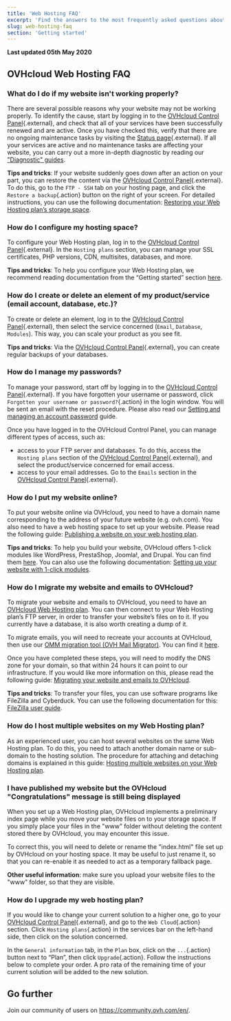 ```yaml
---
title: 'Web Hosting FAQ'
excerpt: 'Find the answers to the most frequently asked questions about OVHcloud Web Hosting plans'
slug: web-hosting-faq
section: 'Getting started'
---
```


**Last updated 05th May 2020**

## OVHcloud Web Hosting FAQ

### What do I do if my website isn't working properly? 

There are several possible reasons why your website may not be working properly. To identify the cause, start by logging in to the [OVHcloud Control Panel](https://ca.ovh.com/auth/?action=gotomanager&from=https://www.ovh.com.au/&ovhSubsidiary=au){.external}, and check that all of your services have been successfully renewed and are active. Once you have checked this, verify that there are no ongoing maintenance tasks by visiting the [Status page](https://web-cloud.status-ovhcloud.com/){.external}. If all your services are active and no maintenance tasks are affecting your website, you can carry out a more in-depth diagnostic by reading our ["Diagnostic" guides](../). 

**Tips and tricks**: If your website suddenly goes down after an action on your part, you can restore the content via the [OVHcloud Control Panel](https://ca.ovh.com/auth/?action=gotomanager&from=https://www.ovh.com.au/&ovhSubsidiary=au){.external}. To do this, go to the `FTP - SSH` tab on your hosting page, and click the `Restore a backup`{.action} button on the right of your screen. For detailed instructions, you can use the following documentation: [Restoring your Web Hosting plan’s storage space](https://docs.ovh.com/ie/en/hosting/restoring-ftp-filezilla-control-panel/).

### How do I configure my hosting space? 

To configure your Web Hosting plan, log in to the [OVHcloud Control Panel](https://ca.ovh.com/auth/?action=gotomanager&from=https://www.ovh.com.au/&ovhSubsidiary=au){.external}. In the `Hosting plans` section, you can manage your SSL certificates, PHP versions, CDN, multisites, databases, and more. 

**Tips and tricks**: To help you configure your Web Hosting plan, we recommend reading documentation from the “Getting started” section [here](../).

### How do I create or delete an element of my product/service (email account, database, etc.)?

To create or delete an element, log in to the [OVHcloud Control Panel](https://ca.ovh.com/auth/?action=gotomanager&from=https://www.ovh.com.au/&ovhSubsidiary=au){.external}, then select the service concerned (`Email`, `Database`, `Modules`). This way, you can scale your product as you see fit. 

**Tips and tricks**: Via the [OVHcloud Control Panel](https://ca.ovh.com/auth/?action=gotomanager&from=https://www.ovh.com.au/&ovhSubsidiary=au){.external}, you can create regular backups of your databases.

### How do I manage my passwords? 

To manage your password, start off by logging in to the [OVHcloud Control Panel](https://ca.ovh.com/auth/?action=gotomanager&from=https://www.ovh.com.au/&ovhSubsidiary=au){.external}. If you have forgotten your username or password, click `Forgotten your username or password?`{.action} in the login window. You will be sent an email with the reset procedure. Please also read our [Setting and managing an account password](https://docs.ovh.com/gb/en/customer/manage-password/) guide.

Once you have logged in to the OVHcloud Control Panel, you can manage different types of access, such as: 

* access to your FTP server and databases. To do this, access the `Hosting plans` section of the [OVHcloud Control Panel](https://ca.ovh.com/auth/?action=gotomanager&from=https://www.ovh.com.au/&ovhSubsidiary=au){.external}, and select the product/service concerned for email access. 
* access to your email addresses. Go to the `Emails` section in the [OVHcloud Control Panel](https://ca.ovh.com/auth/?action=gotomanager&from=https://www.ovh.com.au/&ovhSubsidiary=au){.external}. 

### How do I put my website online? 

To put your website online via OVHcloud, you need to have a domain name corresponding to the address of your future website (e.g. ovh.com). You also need to have a web hosting space to set up your website. Please read the following guide: [Publishing a website on your web hosting plan](../web_hosting_how_to_get_my_website_online).

**Tips and tricks**: To help you build your website, OVHcloud offers 1-click modules like WordPress, PrestaShop, Joomla!, and Drupal. You can find them [here](https://www.ovhcloud.com/en-au/web-hosting/uc-website/). You can also use the following documentation: [Setting up your website with 1-click modules](../web_hosting_web_hosting_modules).

### How do I migrate my website and emails to OVHcloud? 

To migrate your website and emails to OVHcloud, you need to have an [OVHcloud Web Hosting plan](https://www.ovhcloud.com/en-au/web-hosting/). You can then connect to your Web Hosting plan’s FTP server, in order to transfer your website’s files on to it. If you currently have a database, it is also worth creating a dump of it. 

To migrate emails, you will need to recreate your accounts at OVHcloud, then use our [OMM migration tool (OVH Mail Migrator)](https://omm.ovh.net/). You can find it [here](https://omm.ovh.net/). 

Once you have completed these steps, you will need to modify the DNS zone for your domain, so that within 24 hours it can point to our infrastructure. If you would like more information on this, please read the following guide: [Migrating your website and emails to OVHcloud](../migrating-website-to-ovh).

**Tips and tricks**: To transfer your files, you can use software programs like FileZilla and Cyberduck. You can use the following documentation for this: [FileZilla user guide](../web_hosting_filezilla_user_guide).

### How do I host multiple websites on my Web Hosting plan? 

As an experienced user, you can host several websites on the same Web Hosting plan. To do this, you need to attach another domain name or sub-domain to the hosting solution. The procedure for attaching and detaching domains is explained in this guide: [Hosting multiple websites on your Web Hosting plan](../multisites-configuring-multiple-websites).

### I have published my website but the OVHcloud "Congratulations" message is still being displayed

When you set up a Web Hosting plan, OVHcloud implements a preliminary index page while you move your website files on to your storage space. If you simply place your files in the "www" folder without deleting the content stored there by OVHcloud, you may encounter this issue. 

To correct this, you will need to delete or rename the "index.html" file set up by OVHcloud on your hosting space. It may be useful to just rename it, so that you can re-enable it as needed to act as a temporary fallback page. 

**Other useful information**: make sure you upload your website files to the "www" folder, so that they are visible.

### How do I upgrade my web hosting plan?

If you would like to change your current solution to a higher one, go to your [OVHcloud Control Panel](https://ca.ovh.com/auth/?action=gotomanager&from=https://www.ovh.com.au/&ovhSubsidiary=au){.external}, and go to the `Web Cloud`{.action} section. Click `Hosting plans`{.action} in the services bar on the left-hand side, then click on the solution concerned.

In the `General information` tab, in the `Plan` box, click on the `...`{.action} button next to “Plan”, then click `Upgrade`{.action}. Follow the instructions below to complete your order. A pro rata of the remaining time of your current solution will be added to the new solution.

## Go further

Join our community of users on <https://community.ovh.com/en/>.
